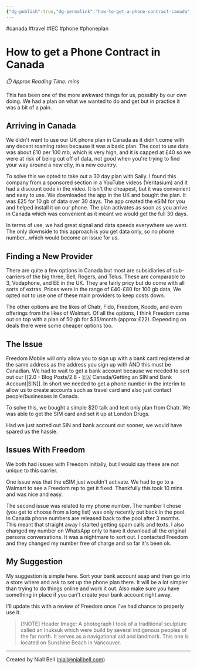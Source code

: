 ```yaml
---
{"dg-publish":true,"dg-permalink":"how-to-get-a-phone-contract-canada","permalink":"/how-to-get-a-phone-contract-canada/","title":"How to get a Phone Contract in Canada","hide":true,"tags":["canada","travel","IEC","phone","phoneplan"],"noteIcon":"1","created":"2025-01-23T12:33:33.242-08:00","updated":"2025-01-23T12:59:06.294-08:00"}
---
```


#canada #travel #IEC #phone #phoneplan
# How to get a Phone Contract in Canada
<p id="reading-time" style="font-style: italic;">⏱️ Approx Reading Time:  <span id="inserted-text"></span> mins</p>
This has been one of the more awkward things for us, possibly by our own doing. We had a plan on what we wanted to do and get but in practice it was a bit of a pain.

## Arriving in Canada

We didn't want to use our UK phone plan in Canada as it didn't come with any decent roaming rates because it was a basic plan. The cost to use data was about £10 per 100 mb, which is very high, and it is capped at £40 so we were at risk of being cut off of data, not good when you're trying to find your way around a new city, in a new country.

To solve this we opted to take out a 30 day plan with Saily. I found this company from a sponsored section in a YouTube videos (Veritasium) and it had a discount code in the video. It isn't the cheapest, but it was convenient and easy to use. We downloaded the app in the UK and bought the plan. It was £25 for 10 gb of data over 30 days. The app created the eSIM for you and helped install it on our phone. The plan activates as soon as you arrive in Canada which was convenient as it meant we would get the full 30 days. 

In terms of use, we had great signal and data speeds everywhere we went. The only downside to this approach is you get data only, so no phone number...which would become an issue for us.

## Finding a New Provider

There are quite a few options in Canada but most are subsidiaries of sub-carriers of the big three, Bell, Rogers, and Telus. These are comparable to 3, Vodaphone, and EE in the UK. They are fairly pricy but do come with all sorts of extras. Prices were in the range of £40-£80 for 100 gb data, We opted not to use one of these main providers to keep costs down.

The other options are the likes of Chatr, Fido, Freedom, Koodo, and even offerings from the likes of Walmart. Of all the options, I think Freedom came out on top with a plan of 50 gb for $35/month (approx £22). Depending on deals there were some cheaper options too.

## The Issue

Freedom Mobile will only allow you to sign up with a bank card registered at the same address as the address you sign up with AND this must be Canadian. We had to wait to get a bank account because we needed to sort out our [[2.0 - Blog Posts/2.8 - 🇨🇦 Canada/Getting an SIN and Bank Account\|SIN]]. In short we needed to get a phone number in the interim to allow us to create accounts such as travel card and also just contact people/businesses in Canada.

To solve this, we bought a simple $20 talk and text only plan from Chatr. We was able to get the SIM card and set it up at London Drugs.

Had we just sorted out SIN and bank account out sooner, we would have spared us the hassle. 

## Issues With Freedom

We both had issues with Freedom initially, but I would say these are not unique to this carrier.

One issue was that the eSIM just wouldn't activate. We had to go to a Walmart to see a Freedom rep to get it fixed. Thankfully this took 10 mins and was nice and easy.

The second issue was related to my phone number. The number I chose (you get to choose from a long list) was only recently put back in the pool. In Canada phone numbers are released back to the pool after 3 months. This meant that straight away I started getting spam calls and texts. I also changed my number on WhatsApp only to have it download all the original persons conversations. It was a nightmare to sort out. I contacted Freedom and they changed my number free of charge and so far it's been ok.

## My Suggestion

My suggestion is simple here. Sort your bank account asap and then go into a store where and ask to set up the phone plan there. It will be a lot simpler than trying to do things online and work it out. Also make sure you have something in place if you can't create your bank account right away.

I'll update this with a review of Freedom once I've had chance to properly use it.

>[!NOTE] Header Image: 
>A photograph I took of a traditional sculpture called an Inuksuk which were build by several indigenous peoples of the far north. It serves as a navigational aid and landmark. This one is located on Sunshine Beach in Vancouver.

---
Created by Niall Bell (niall@niallbell.com)

